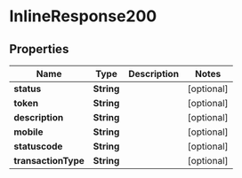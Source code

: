 
# InlineResponse200

## Properties
Name | Type | Description | Notes
------------ | ------------- | ------------- | -------------
**status** | **String** |  |  [optional]
**token** | **String** |  |  [optional]
**description** | **String** |  |  [optional]
**mobile** | **String** |  |  [optional]
**statuscode** | **String** |  |  [optional]
**transactionType** | **String** |  |  [optional]



